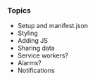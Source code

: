 ### Topics
* Setup and manifest.json
* Styling
* Adding JS
* Sharing data
* Service workers?
* Alarms?
* Notifications
